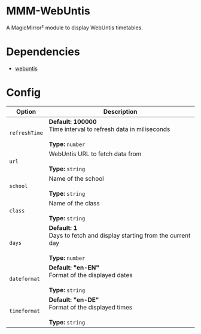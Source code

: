 # MMM-WebUntis
A MagicMirror² module to display WebUntis timetables. 

# Dependencies

- [webuntis](https://www.npmjs.com/package/webuntis)

# Config

<table>
  <thead>
    <tr>
      <th>Option</th>
      <th>Description</th>
    </tr>
  </thead>
  <tbody>
    <tr>
      <td><code>refreshTime</code></td>
      <td><strong>Default: 100000</strong><br>Time interval to refresh data in miliseconds<br><br>
          <strong>Type:</strong> <code>number</code>
      </td>
    </tr>
    <tr>
      <td><code>url</code></td>
      <td>WebUntis URL to fetch data from<br><br><strong>Type:</strong> <code>string</code></td>
    </tr>
    <tr>
      <td><code>school</code></td>
      <td>Name of the school<br><br><strong>Type:</strong> <code>string</code></td>
    </tr>
    <tr>
      <td><code>class</code></td>
      <td>Name of the class<br><br><strong>Type:</strong> <code>string</code></td>
    </tr>
    <tr>
      <td><code>days</code></td>
      <td><strong>Default: 1</strong><br>Days to fetch and display starting from the current day<br><br>
          <strong>Type:</strong> <code>number</code>
      </td>
    </tr>
    <tr>
      <td><code>dateformat</code></td>
      <td><strong>Default: "en-EN"</strong><br>Format of the displayed dates<br><br><strong>Type:</strong> <code>string</code></td>
    </tr>
    <tr>
      <td><code>timeformat</code></td>
      <td><strong>Default: "en-DE"</strong><br>Format of the displayed times<br><br><strong>Type:</strong> <code>string</code></td>
    </tr>
  </tbody>
</table>
